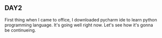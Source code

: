 ## **DAY2**

First thing when I came to office, I downloaded pycharm ide to learn python programming language. It's going well right now. Let's see 
how it's gonna be continueing.
